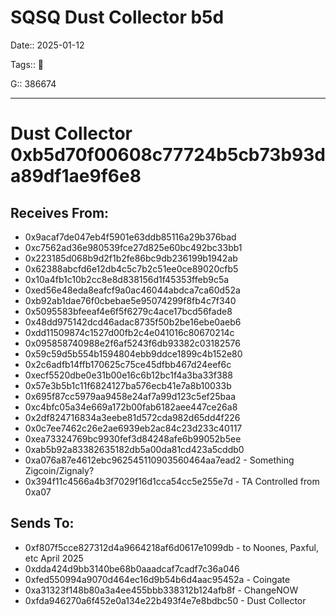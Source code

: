 # SQSQ Dust Collector b5d

Date:: 2025-01-12

Tags:: 🔑

G:: 386674

---

# Dust Collector 0xb5d70f00608c77724b5cb73b93da89df1ae9f6e8


## Receives From:

- 0x9acaf7de047eb4f5901e63ddb85116a29b376bad
- 0xc7562ad36e980539fce27d825e60bc492bc33bb1
- 0x223185d068b9d2f1b2fe86bc9db236199b1942ab
- 0x62388abcfd6e12db4c5c7b2c51ee0ce89020cfb5
- 0x10a4fb1c10b2cc8e8d838156d1f45353ffeb9c5a
- 0xed56e48eda8eafcf9a0ac46044abdca7ca60d52a
- 0xb92ab1dae76f0cbebae5e95074299f8fb4c7f340
- 0x5095583bfeeaf4e6f5f6279c4ace17bcd56fade8
- 0x48dd975142dcd46adac8735f50b2be16ebe0aeb6
- 0xdd11509874c1527d00fb2c4e041016c80670214c
- 0x095858740988e2f6af5243f6db93382c03182576
- 0x59c59d5b554b1594804ebb9ddce1899c4b152e80
- 0x2c6adfb14ffb170625c75ce45dfbb467d24eef6c
- 0xecf5520dbe0e31b00e16c6b12bc1f4a3ba33f388
- 0x57e3b5b1c11f6824127ba576ecb41e7a8b10033b
- 0x695f87cc5979aa9458e24af7a99d123c5ef25baa
- 0xc4bfc05a34e669a172b00fab6182aee447ce26a8
- 0x2df824716834a3eebe81d572cda982d65dd4f226
- 0x0c7ee7462c26e2ae6939eb2ac84c23d233c40117
- 0xea73324769bc9930fef3d84248afe6b99052b5ee
- 0xab5b92a83382635182db5a00da81cd423a5cddb0
- 0xa076a87e4612ebc962545110903560464aa7ead2 - Something Zigcoin/Zignaly?
- 0x394f11c4566a4b3f7029f16d1cca54cc5e255e7d - TA Controlled from 0xa07

## Sends To:

- 0xf807f5cce827312d4a9664218af6d0617e1099db - to Noones, Paxful, etc April 2025
- 0xdda424d9bb3140be68b0aaadcaf7cadf7c36a046
- 0xfed550994a9070d464ec16d9b54b6d4aac95452a - Coingate
- 0xa31323f148b80a3a4ee455bbb338312b124afb8f - ChangeNOW
- 0xfda946270a6f452e0a134e22b493f4e7e8bdbc50 - Dust Collector
